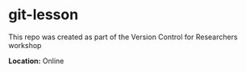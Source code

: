 # git-lesson

This repo was created as part of the Version Control for Researchers workshop

**Location:** Online
